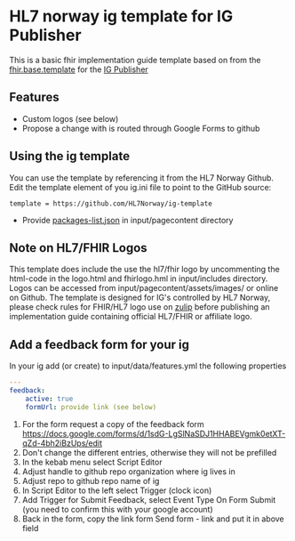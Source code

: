 # HL7 norway ig template for IG Publisher
This is a basic fhir implementation guide template based on from the
[fhir.base.template](https://github.com/HL7/ig-template-base) for the [IG Publisher](https://wiki.hl7.org/IG_Publisher_Documentation)

## Features
* Custom logos (see below)
* Propose a change with is routed through Google Forms to github

## Using the ig template

You can use the template by referencing it from the HL7 Norway Github.
Edit the template element of you ig.ini file to point to the GitHub source:
```
template = https://github.com/HL7Norway/ig-template
```

* Provide [packages-list.json](https://wiki.hl7.org/index.php?title=FHIR_IG_PackageList_doco) in input/pagecontent directory

## Note on HL7/FHIR Logos
This template does include the use the hl7/fhir logo by uncommenting the html-code in the logo.html and fhirlogo.hml in input/includes directory. Logos can be accessed from input/pagecontent/assets/images/ or online on Github. The template is designed for IG's controlled by HL7 Norway, please check rules for FHIR/HL7 logo use on [zulip](https://chat.fhir.org/#narrow/stream/179294-committers.2Fannounce/topic/HL7.20Trademark.20Issues) before publishing an implementation guide containing official HL7/FHIR or affiliate logo.

## Add a feedback form for your ig

In your ig add (or create) to input/data/features.yml the following properties

```yaml
---
feedback:
    active: true
    formUrl: provide link (see below)
```

1. For the form request a copy of the feedback form https://docs.google.com/forms/d/1sdG-LgSlNaSDJ1HHABEVgmk0etXT-qZd-4bh2iBzUps/edit
2. Don't change the different entries, otherwise they will not be prefilled
3. In the kebab menu select Script Editor
4. Adjust handle to github repo organization where ig lives in
5. Adjust repo to github repo name of ig
6. In Script Editor to the left select Trigger (clock icon)
7. Add Trigger for Submit Feedback, select Event Type On Form Submit (you need to confirm this with your google account)
8. Back in the form, copy the link form Send form - link and put it in above field
